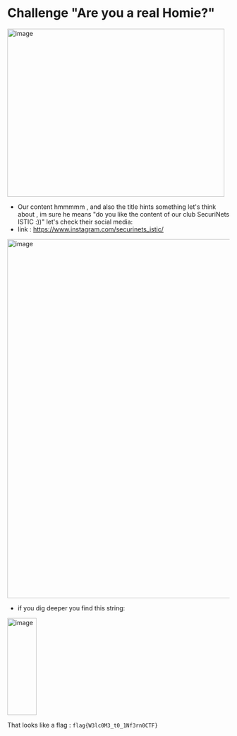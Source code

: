 # Challenge "Are you a real Homie?"

<img width="492" height="381" alt="image" src="https://github.com/user-attachments/assets/0cf714da-73f1-449d-a8bd-1408556b8764" />


- Our content hmmmmm , and also the title hints something let's think about , im sure he means "do you like the content of our club SecuriNets ISTIC :))" let's check their social media:
- link : https://www.instagram.com/securinets_istic/

<img width="651" height="814" alt="image" src="https://github.com/user-attachments/assets/59de4cd2-3981-466d-a0b3-d8ceeedc48f2" />

- if you dig deeper you find this string:

<img width="66" height="220" alt="image" src="https://github.com/user-attachments/assets/8866b63c-b7a2-4e14-9e49-99d6bba531f0" />

That looks like a flag : `flag{W3lc0M3_t0_1Nf3rn0CTF}`

